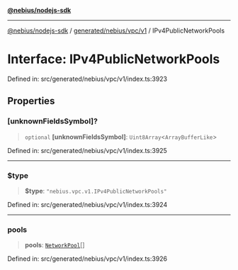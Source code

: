 [**@nebius/nodejs-sdk**](../../../../../README.md)

***

[@nebius/nodejs-sdk](../../../../../README.md) / [generated/nebius/vpc/v1](../README.md) / IPv4PublicNetworkPools

# Interface: IPv4PublicNetworkPools

Defined in: src/generated/nebius/vpc/v1/index.ts:3923

## Properties

### \[unknownFieldsSymbol\]?

> `optional` **\[unknownFieldsSymbol\]**: `Uint8Array`\<`ArrayBufferLike`\>

Defined in: src/generated/nebius/vpc/v1/index.ts:3925

***

### $type

> **$type**: `"nebius.vpc.v1.IPv4PublicNetworkPools"`

Defined in: src/generated/nebius/vpc/v1/index.ts:3924

***

### pools

> **pools**: [`NetworkPool`](NetworkPool.md)[]

Defined in: src/generated/nebius/vpc/v1/index.ts:3926
